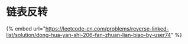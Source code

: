 # 链表反转

{% embed url="https://leetcode-cn.com/problems/reverse-linked-list/solution/dong-hua-yan-shi-206-fan-zhuan-lian-biao-by-user74" %}
